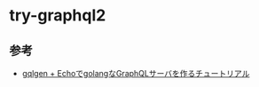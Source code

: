 # try-graphql2
## 参考
- [gqlgen + EchoでgolangなGraphQLサーバを作るチュートリアル](https://tech.fusic.co.jp/posts/2020-04-12-gqlgen-echo-sample/)
